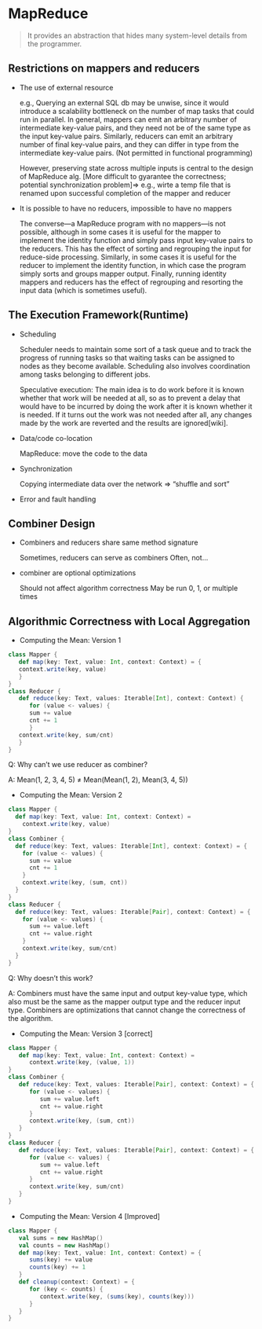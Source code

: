 # MapReduce
> It provides an abstraction that hides many system-level details from the programmer.

## Restrictions on mappers and reducers

- The use of external resource

   e.g., Querying an external SQL db may be unwise, since it would introduce a scalability bottleneck on the number of map tasks that could run in parallel. In general, mappers can emit an arbitrary number of intermediate key-value pairs, and they need not be of the same type as the input key-value pairs. Similarly, reducers can emit an arbitrary number of final key-value pairs, and they can differ in type from the intermediate key-value pairs. (Not permitted in functional programming)
   
   However, preserving state across multiple inputs is central to the design of MapReduce alg. [More difficult to gyarantee the correctness; potential synchronization problem]=> e.g., wirte a temp file that is renamed upon successful completion of the mapper and reducer

- It is possible to have no reducers, impossible to have no mappers
    
   The converse—a MapReduce program with no mappers—is not possible, although in some cases it is useful for the mapper to implement the identity function and simply pass input key-value pairs to the reducers. This has the effect of sorting and regrouping the input for reduce-side processing. Similarly, in some cases it is useful for the reducer to implement the identity function, in which case the program simply sorts and groups mapper output. Finally, running identity mappers and reducers has the effect of regrouping and resorting the input data (which is sometimes useful).

## The Execution Framework(Runtime)

- Scheduling
    
   Scheduler needs to maintain some sort of a task queue and to track the progress of running tasks so that waiting tasks can be assigned to nodes as they become available. Scheduling also involves coordination among tasks belonging to different jobs.
   
   Speculative execution: The main idea is to do work before it is known whether that work will be needed at all, so as to prevent a delay that would have to be incurred by doing the work after it is known whether it is needed. If it turns out the work was not needed after all, any changes made by the work are reverted and the results are ignored[wiki].

- Data/code co-location
   
   MapReduce: move the code to the data

- Synchronization
   
   Copying intermediate data over the network => “shuffle and sort”

- Error and fault handling

## Combiner Design

- Combiners and reducers share same method signature
    
   Sometimes, reducers can serve as combiners
   Often, not…
- combiner are optional optimizations
    
   Should not affect algorithm correctness
   May be run 0, 1, or multiple times

## Algorithmic Correctness with Local Aggregation
- Computing the Mean: Version 1
```Scala
class Mapper {
   def map(key: Text, value: Int, context: Context) = {
   context.write(key, value)
   }
}
class Reducer {
   def reduce(key: Text, values: Iterable[Int], context: Context) {
      for (value <- values) {
      sum += value
      cnt += 1
      }
   context.write(key, sum/cnt)
   }
}
```
Q: Why can’t we use reducer as combiner?

A: Mean(1, 2, 3, 4, 5) ≠ Mean(Mean(1, 2), Mean(3, 4, 5))

- Computing the Mean: Version 2
```scala
class Mapper {
  def map(key: Text, value: Int, context: Context) =
    context.write(key, value)
}
class Combiner {
  def reduce(key: Text, values: Iterable[Int], context: Context) = {
    for (value <- values) {
      sum += value
      cnt += 1
    }
    context.write(key, (sum, cnt))
  }
}
class Reducer {
  def reduce(key: Text, values: Iterable[Pair], context: Context) = {
    for (value <- values) {
      sum += value.left
      cnt += value.right
    }
    context.write(key, sum/cnt)
  }
}

```
Q: Why doesn’t this work?

A: Combiners must have the same input and output key-value type, which also must be the same as the mapper output type and the reducer input type. Combiners are optimizations that cannot change the correctness of the algorithm.

- Computing the Mean: Version 3 [correct]
```scala
class Mapper {
   def map(key: Text, value: Int, context: Context) =
      context.write(key, (value, 1))
}
class Combiner {
   def reduce(key: Text, values: Iterable[Pair], context: Context) = {
      for (value <- values) {
         sum += value.left
         cnt += value.right
      }
      context.write(key, (sum, cnt))
   }
}
class Reducer {
   def reduce(key: Text, values: Iterable[Pair], context: Context) = {
      for (value <- values) {
         sum += value.left
         cnt += value.right
      }
      context.write(key, sum/cnt)
   }
}
```

- Computing the Mean: Version 4 [Improved]
```scala
class Mapper {
   val sums = new HashMap()
   val counts = new HashMap()
   def map(key: Text, value: Int, context: Context) = {
      sums(key) += value
      counts(key) += 1
   }
   def cleanup(context: Context) = {
      for (key <- counts) {
         context.write(key, (sums(key), counts(key)))
      }
   }
}
```
